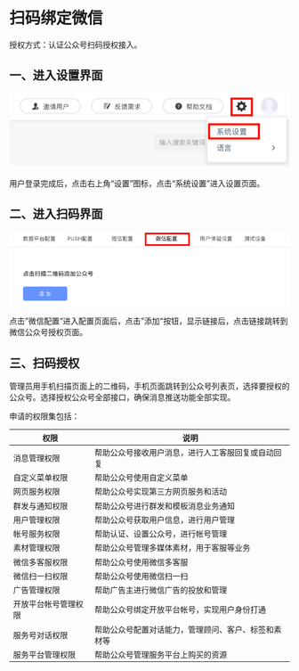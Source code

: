 # 扫码绑定微信

授权方式：认证公众号扫码授权接入。

## 一、进入设置界面

![第一步：进入设置界面](../../.gitbook/assets/设置界面.png)

用户登录完成后，点击右上角“设置”图标，点击“系统设置”进入设置页面。

## 二、进入扫码界面

![第二步：进入扫码界面](<../../.gitbook/assets/扫码界面 (1).png>)

点击”微信配置“进入配置页面后，点击”添加“按钮，显示链接后，点击链接跳转到微信公众号授权页面。

## 三、扫码授权

管理员用手机扫描页面上的二维码，手机页面跳转到公众号列表页，选择要授权的公众号。选择授权公众号全部接口，确保消息推送功能全部实现。

申请的权限集包括：

| 权限         | 说明                         |
| ---------- | -------------------------- |
| 消息管理权限     | 帮助公众号接收用户消息，进行人工客服回复或自动回复  |
| 自定义菜单权限    | 帮助公众号使用自定义菜单               |
| 网页服务权限     | 帮助公众号实现第三方网页服务和活动          |
| 群发与通知权限    | 帮助公众号进行群发和模板消息业务通知         |
| 用户管理权限     | 帮助公众号获取用户信息，进行用户管理         |
| 帐号服务权限     | 帮助认证、设置公众号，进行帐号管理          |
| 素材管理权限     | 帮助公众号管理多媒体素材，用于客服等业务       |
| 微信多客服权限    | 帮助公众号使用微信多客服               |
| 微信扫一扫权限    | 帮助公众号使用微信扫一扫               |
| 广告管理权限     | 帮助广告主进行微信广告的投放和管理          |
| 开放平台帐号管理权限 | 帮助公众号绑定开放平台帐号，实现用户身份打通     |
| 服务号对话权限    | 帮助公众号配置对话能力，管理顾问、客户、标签和素材等 |
| 服务平台管理权限   | 帮助公众号管理服务平台上购买的资源          |

